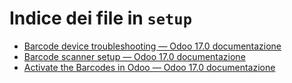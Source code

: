 # Indice dei file in `setup`

- [Barcode device troubleshooting — Odoo 17.0 documentazione](./device_troubleshooting.md)
- [Barcode scanner setup — Odoo 17.0 documentazione](./hardware.md)
- [Activate the Barcodes in Odoo — Odoo 17.0 documentazione](./software.md)
